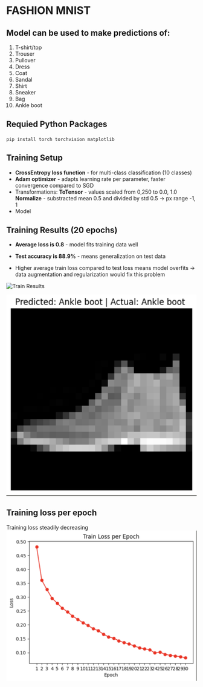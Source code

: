 # FASHION MNIST

## Model can be used to make predictions of:

1. T-shirt/top
2. Trouser
3. Pullover
4. Dress
5. Coat
6. Sandal
7. Shirt
8. Sneaker
9. Bag
10. Ankle boot

## Requied Python Packages

`pip install torch torchvision matplotlib`

## Training Setup

- **CrossEntropy loss function** - for multi-class classification (10 classes)
- **Adam optimizer** - adapts learning rate per parameter, faster convergence compared to SGD
- Transformations:
  **ToTensor** - values scaled from 0,250 to 0.0, 1.0
  **Normalize** - substracted mean 0.5 and divided by std 0.5 -> px range -1, 1
- Model

## Training Results (20 epochs)

- **Average loss is 0.8** - model fits training data well
- **Test accuracy is 88.9%** - means generalization on test data

- Higher average train loss compared to test loss means model overfits
  -> data augmentation and regularization would fix this problem

![Train Results](./train_results.png)

![Prediction results](./prediction.png)

## Training loss per epoch

Training loss steadily decreasing
![Train Loss](./train_loss.png)
